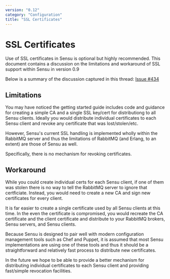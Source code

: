 ```yaml
---
version: "0.12"
category: "Configuration"
title: "SSL Certificates"
---
```


# SSL Certificates

Use of SSL certificates in Sensu is optional but highly recommended. This document
contains a discussion on the limitations and workaround of SSL support within
Sensu in version 0.9

Below is a summary of the discussion captured in this thread: [Issue #434](https://github.com/sensu/sensu/issues/434)

## Limitations

You may have noticed the getting started guide includes code and guidance for
creating a simple CA and a single SSL key/cert for distributiong to all Sensu clients.
Ideally you would distribute individual certificates to each Sensu client and revoke
any certificate that was lost/stolen/etc.

However, Sensu's current SSL handling is implemented wholly within the RabbitMQ server
and thus the limitations of RabbitMQ (and Erlang, to an extent) are those of Sensu as well.

Specifically, there is no mechanism for revoking certificates.

## Workaround

While you could create individual certs for each Sensu client, if one of them was stolen
there is no way to tell the RabbitMQ server to ignore that certficiate. Instead, you would
need to create a new CA and sign new certificates for every client.

It is far easier to create a single certificate used by all Sensu clients at this time.
In the even the certificate is compromised, you would recreate the CA certificate and the client
certificate and distribute to your RabbitMQ brokers, Sensu servers, and Sensu clients.

Because Sensu is designed to pair well with modern configuration management tools such as
Chef and Puppet, it is assumed that most Sensu implementations are using one of these tools
and thus it should be a straightforward and relatively fast process to distribute new
certificates.

In the future we hope to be able to provide a better mechanism for distributing
individual certificates to each Sensu client and providing fast/simple revocation
facilities.
